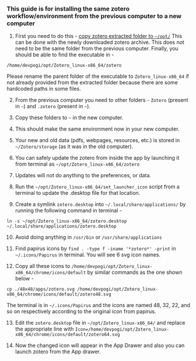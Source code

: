### This guide is for installing the same zotero workflow/environment from the previous computer to a new computer

1. First you need to do this - [copy zotero extracted folder to `~/opt/`](https://www.zotero.org/support/installation#linux)
This can be done with the newly downloaded zotero archive. This does not need to be the same folder from the previous computer.
Finally, you should be able to find the executable in -

`/home/devpogi/opt/Zotero_linux-x86_64/zotero`

Please rename the parent folder of the executable to `Zotero_linux-x86_64` if not already provided from the extracted folder because there are some hardcoded paths in some files.

2. From the previous computer you need to other folders - `Zotero` (present in `~`) and `.zotero` (present in `~`).

3. Copy these folders to `~` in the new computer.

4. This should make the same environment now in your new computer.

5. Your new and old data (pdfs, webpages, resources, etc.) is stored in `~/Zotero/storage` (as it was in the old computer).

6. You can safely update the zotero from inside the app by launching it from terminal as `~/opt/Zotero_linux-x86_64/zotero`

7. Updates will not do anything to the preferences, or data.

8. Run the `~/opt/Zotero_linux-x86_64/set_launcher_icon` script from a terminal to update the .desktop file for that location.

9. Create a symlink `zotero.desktop` into `~/.local/share/applications/` by running the following command in terminal - 

```
ln -s ~/opt/Zotero_linux-x86_64/zotero.desktop ~/.local/share/applications/zotero.desktop
```

10. Avoid doing anything in `/usr/bin` or `/usr/share/applications`

11. Find papirus icons by `find . -type f -iname '*zotero*' -print` in `~/.icons/Papirus` in terminal.
You will see 6 svg icon names.

12. Copy all these icons to `/home/devpogi/opt/Zotero_linux-x86_64/chrome/icons/default` by similar commands as the one shown below -

```
cp ./48x48/apps/zotero.svg /home/devpogi/opt/Zotero_linux-x86_64/chrome/icons/default/zotero48.svg
```

The terminal is in `~/.icons/Papirus` and the icons are named 48, 32, 22, and so on respectively according to the original icon from papirus.

13. Edit the `zotero.desktop` file in `~/opt/Zotero_linux-x86_64/` and replace the appropriate line with `Icon=/home/devpogi/opt/Zotero_linux-x86_64/chrome/icons/default/zotero64.svg`

14. Now the changed icon will appear in the App Drawer and also you can launch zotero from the App drawer.


